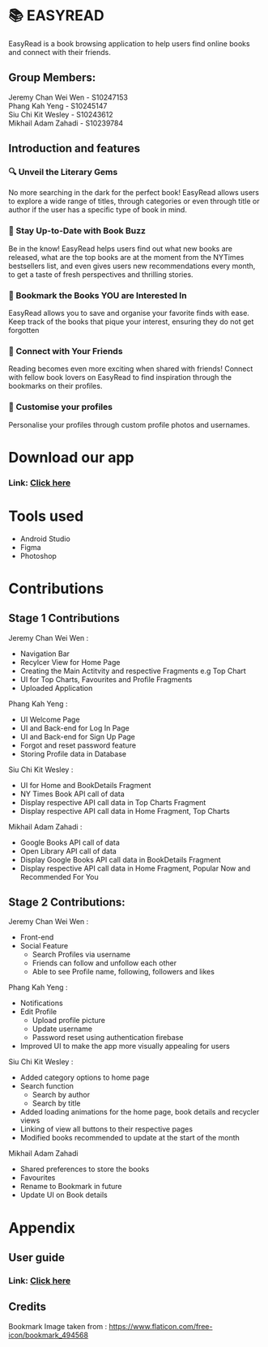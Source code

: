 # 📚 EASYREAD
EasyRead is a book browsing application to help users find online books and connect with their friends. <br>

## Group Members:

Jeremy Chan Wei Wen - S10247153 <br>
Phang Kah Yeng - S10245147 <br>
Siu Chi Kit Wesley - S10243612 <br>
Mikhail Adam Zahadi - S10239784 <br>

## Introduction and features

### 🔍 Unveil the Literary Gems

No more searching in the dark for the perfect book! EasyRead allows users to explore a wide range of titles, through categories or even through title or author if the user has a specific type of book in mind. <br>

### 📰 Stay Up-to-Date with Book Buzz

Be in the know! EasyRead helps users find out what new books are released, what are the top books are at the moment from the NYTimes bestsellers list, and even gives users new recommendations every month, to get a taste of fresh perspectives and thrilling stories. <br>

### 🔖 Bookmark the Books YOU are Interested In

EasyRead allows you to save and organise your favorite finds with ease. Keep track of the books that pique your interest, ensuring they do not get forgotten  <br>

### 👫 Connect with Your Friends

Reading becomes even more exciting when shared with friends! Connect with fellow book lovers on EasyRead to find inspiration through the bookmarks on their profiles. <br>


### 🌟 Customise your profiles 

Personalise your profiles through custom profile photos and usernames. <br>

# Download our app

### **Link**: [Click here](https://play.google.com/store/apps/details?id=sg.edu.np.mad.easyread) <br>

# Tools used

- Android Studio <br>
- Figma <br>
- Photoshop <br>

# Contributions

## Stage 1 Contributions <br>

Jeremy Chan Wei Wen : <br>
- Navigation Bar <br>
- Recylcer View for Home Page <br>
- Creating the Main Actitvity and respective Fragments e.g Top Chart <br>
- UI for Top Charts, Favourites and Profile Fragments <br>
- Uploaded Application <br>

Phang Kah Yeng : <br>
- UI Welcome Page <br>
- UI and Back-end for Log In Page <br>
- UI and Back-end for Sign Up Page <br>
- Forgot and reset password feature <br>
- Storing Profile data in Database <br>

Siu Chi Kit Wesley : <br>
- UI for Home and BookDetails Fragment  <br>
- NY Times Book API call of data <br>
- Display respective API call data in Top Charts Fragment
- Display respective API call data in Home Fragment, Top Charts

Mikhail Adam Zahadi : <br>
- Google Books API call of data <br>
- Open Library API call of data <br>
- Display Google Books API call data in BookDetails Fragment
- Display respective API call data in Home Fragment, Popular Now and Recommended For You

## Stage 2 Contributions: <br>

Jeremy Chan Wei Wen : <br>
- Front-end <br>
- Social Feature
    - Search Profiles via username
    - Friends can follow and unfollow each other
    - Able to see Profile name, following, followers and likes

Phang Kah Yeng : <br>
- Notifications <br>
- Edit Profile <br>
    - Upload profile picture
    - Update username 
    - Password reset using authentication firebase
- Improved UI to make the app more visually appealing for users<br>


Siu Chi Kit Wesley : <br>
- Added category options to home page <br>
- Search function <br>
    - Search by author
    - Search by title
- Added loading animations for the home page, book details and recycler views <br>
- Linking of view all buttons to their respective pages <br>
- Modified books recommended to update at the start of the month <br>


 Mikhail Adam Zahadi <br>
 - Shared preferences to store the books <br>
 - Favourites <br>
 - Rename to Bookmark in future <br>
 - Update UI on Book details <br>

# Appendix

## User guide

### **Link**: [Click here]() <br>

## Credits
 Bookmark Image taken from : https://www.flaticon.com/free-icon/bookmark_494568 <br>
